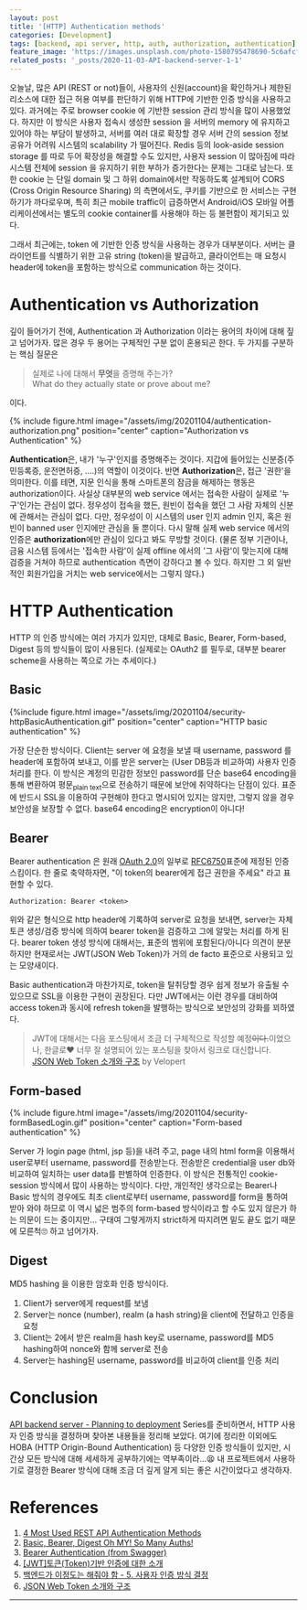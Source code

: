 ```yaml
---
layout: post
title: '[HTTP] Authentication methods'
categories: [Development]
tags: [backend, api server, http, auth, authorization, authentication]
feature_image: 'https://images.unsplash.com/photo-1580795478690-5c6afcf4e7c3?ixlib=rb-1.2.1&ixid=eyJhcHBfaWQiOjEyMDd9&auto=format&fit=crop&w=1867&q=80'
related_posts: '_posts/2020-11-03-API-backend-server-1-1'
---
```


<!-- more -->
오늘날, 많은 API (REST or not)들이, 사용자의 신원(account)을 확인하거나 제한된 리소스에 대한 접근 허용 여부를 판단하기 위해 HTTP에 기반한 인증 방식을 사용하고 있다. 과거에는 주로 browser cookie 에 기반한 session 관리 방식을 많이 사용했었다. 하지만 이 방식은 사용자 접속시 생성한 session 을 서버의 memory 에 유지하고 있어야 하는 부담이 발생하고, 서버를 여러 대로 확장할 경우 서버 간의 session 정보 공유가 어려워 시스템의 scalability 가 떨어진다. Redis 등의 look-aside session storage 를 따로 두어 확장성을 해결할 수도 있지만, 사용자 session 이 많아짐에 따라 시스템 전체에 session 을 유지하기 위한 부하가 증가한다는 문제는 그대로 남는다. 또한 cookie 는 단일 domain 및 그 하위 domain에서만 작동하도록 설계되어 CORS (Cross Origin Resource Sharing) 의 측면에서도, 쿠키를 기반으로 한 서비스는 구현하기가 까다로우며, 특히 최근 mobile traffic이 급증하면서 Android/iOS 모바일 어플리케이션에서는 별도의 cookie container를 사용해야 하는 등 불편함이 제기되고 있다.

그래서 최근에는, token 에 기반한 인증 방식을 사용하는 경우가 대부분이다. 서버는 클라이언트를 식별하기 위한 고유 string (token)을 발급하고, 클라이언트는 매 요청시 header에 token을 포함하는 방식으로 communication 하는 것이다.

# Authentication vs Authorization
깊이 들어가기 전에, Authentication 과 Authorization 이라는 용어의 차이에 대해 짚고 넘어가자. 많은 경우 두 용어는 구체적인 구분 없이 혼용되곤 한다. 두 가지를 구분하는 핵심 질문은

> 실제로 나에 대해서 **무엇**을 증명해 주는가?  
> What do they actually state or prove about me?

이다.

{% include figure.html image="/assets/img/20201104/authentication-authorization.png" position="center" caption="Authorization vs Authentication" %}

**Authentication**은, 내가 '누구'인지를 증명해주는 것이다. 지갑에 들어있는 신분증(주민등록증, 운전면허증, ....)의 역할이 이것이다. 반면 **Authorization**은, 접근 '권한'을 의미한다. 이를 테면, 지문 인식을 통해 스마트폰의 잠금을 해제하는 행동은 authorization이다. 사실상 대부분의 web service 에서는 접속한 사람이 실제로 '누구'인가는 관심이 없다. 정우성이 접속을 했든, 원빈이 접속을 했던 그 사람 자체의 신분에 관해서는 관심이 없다. 다만, 정우성이 이 시스템의 user 인지 admin 인지, 혹은 원빈이 banned user 인지에만 관심을 둘 뿐이다. 다시 말해 실제 web service 에서의 인증은 **authorization**에만 관심이 있다고 봐도 무방할 것이다. (물론 정부 기관이나, 금융 시스템 등에서는 '접속한 사람'이 실제 offline 에서의 '그 사람'이 맞는지에 대해 검증을 거쳐야 하므로 authentication 측면이 강하다고 볼 수 있다. 하지만 그 외 일반적인 회원가입을 거치는 web service에서는 그렇지 않다.)

# HTTP Authentication

HTTP 의 인증 방식에는 여러 가지가 있지만, 대체로 Basic, Bearer, Form-based, Digest 등의 방식들이 많이 사용된다. (실제로는 OAuth2 를 필두로, 대부분 bearer scheme을 사용하는 쪽으로 가는 추세이다.)

## Basic

{%include figure.html image="/assets/img/20201104/security-httpBasicAuthentication.gif" position="center" caption="HTTP basic authentication" %}

가장 단순한 방식이다. Client는 server 에 요청을 보낼 때 username, password 를 header에 포함하여 보내고, 이를 받은 server는 (User DB등과 비교하여) 사용자 인증 처리를 한다. 이 방식은 계정의 민감한 정보인 password를 단순 base64 encoding을 통해 변환하여 평문<sub>plain text</sub>으로 전송하기 때문에 보안에 취약하다는 단점이 있다. 표준에 반드시 SSL을 이용하여 구현해야 한다고 명시되어 있지는 않지만, 그렇지 않을 경우 보안성을 보장할 수 없다. base64 encoding은 encryption이 아니다!

## Bearer

Bearer authentication 은 원래 [OAuth 2.0](https://oauth.net/2/)의 일부로 [RFC6750](https://tools.ietf.org/html/rfc6750)표준에 제정된 인증 스킴이다. 한 줄로 축약하자면, "이 token의 bearer에게 접근 권한을 주세요" 라고 표현할 수 있다.

```
Authorization: Bearer <token>
```

위와 같은 형식으로 http header에 기록하여 server로 요청을 보내면, server는 자체 토큰 생성/검증 방식에 의하여 bearer token을 검증하고 그에 알맞는 처리를 하게 된다. bearer token 생성 방식에 대해서는, 표준의 범위에 포함된다/아니다 의견이 분분하지만 현재로서는 JWT(JSON Web Token)가 거의 de facto 표준으로 사용되고 있는 모양새이다.

Basic authentication과 마찬가지로, token을 탈취당할 경우 쉽게 정보가 유출될 수 있으므로 SSL을 이용한 구현이 권장된다. 다만 JWT에서는 이런 경우를 대비하여 access token과 동시에 refresh token을 발행하는 방식으로 보안성의 강화를 꾀하였다.

> JWT에 대해서는 다음 포스팅에서 조금 더 구체적으로 작성할 예정~~이다.~~이었으나, 한글로❤ 너무 잘 설명되어 있는 포스팅을 찾아서 링크로 대신합니다.  
> [JSON Web Token 소개와 구조](https://velopert.com/2389) by Velopert

## Form-based

{% include figure.html image="/assets/img/20201104/security-formBasedLogin.gif" position="center" caption="Form-based authentication" %}

Server 가 login page (html, jsp 등)을 내려 주고, page 내의 html form을 이용해서 user로부터 username, password를 전송받는다. 전송받은 credential을 user db와 비교하여 일치하는 user data를 판별하여 인증한다. 이 방식은 전통적인 cookie-session 방식에서 많이 사용하는 방식이다. 다만, 개인적인 생각으로는 Bearer나 Basic 방식의 경우에도 최초 client로부터 username, password를 form을 통하여 받아 와야 하므로 이 역시 넓은 범주의 form-based 방식이라고 할 수도 있지 않은가 하는 의문이 드는 중이지만... 구태여 그렇게까지 strict하게 따지려면 밑도 끝도 없기 때문에 모른척🙄 하고 넘어가자.

## Digest

MD5 hashing 을 이용한 암호화 인증 방식이다.
1. Client가 server에게 request를 보냄
2. Server는 nonce (number), realm (a hash string)을 client에 전달하고 인증을 요청
3. Client는 2에서 받은 realm을 hash key로 username, password를 MD5 hashing하여 nonce와 함께 server로 전송
4. Server는 hashing된 username, password를 비교하여 client를 인증 처리

# Conclusion

[API backend server - Planning to deployment](/series/#api-backend-server-planning-to-deployment) Series를 준비하면서, HTTP 사용자 인증 방식을 결정하며 찾아본 내용들을 정리해 보았다. 여기에 정리한 이외에도 HOBA (HTTP Origin-Bound Authentication) 등 다양한 인증 방식들이 있지만, 시간상 모든 방식에 대해 세세하게 공부하기에는 역부족이라...😫 내 프로젝트에서 사용하기로 결정한 Bearer 방식에 대해 조금 더 깊게 알게 되는 좋은 시간이었다고 생각하자.

# References

1. [4 Most Used REST API Authentication Methods](https://blog.restcase.com/4-most-used-rest-api-authentication-methods/)
2. [Basic, Bearer, Digest Oh MY! So Many Auths!](https://dev.to/caffiendkitten/authentication-types-3984)
3. [Bearer Authentication (from Swagger)](https://swagger.io/docs/specification/authentication/bearer-authentication/)
4. [\[JWT\]토큰(Token)기반 인증에 대한 소개](https://velopert.com/2350)
5. [백엔드가 이정도는 해줘야 함 - 5. 사용자 인증 방식 결정](https://velog.io/@city7310/%EB%B0%B1%EC%97%94%EB%93%9C%EA%B0%80-%EC%9D%B4%EC%A0%95%EB%8F%84%EB%8A%94-%ED%95%B4%EC%A4%98%EC%95%BC-%ED%95%A8-5.-%EC%82%AC%EC%9A%A9%EC%9E%90-%EC%9D%B8%EC%A6%9D-%EB%B0%A9%EC%8B%9D-%EA%B2%B0%EC%A0%95)
6. [JSON Web Token 소개와 구조](https://velopert.com/2389)

---